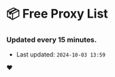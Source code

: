# :package: Free Proxy List
### Updated every 15 minutes.

- Last updated: `2024-10-03 13:59`

:heart:
